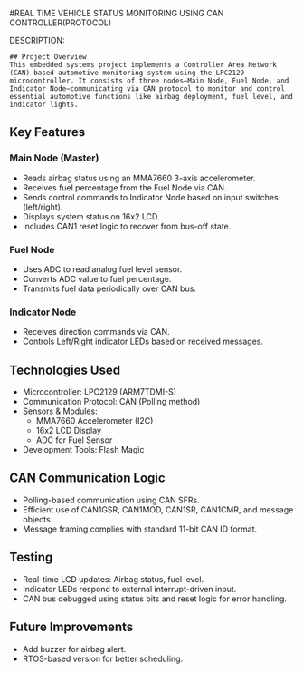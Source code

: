 #REAL TIME VEHICLE STATUS MONITORING USING CAN CONTROLLER(PROTOCOL)

DESCRIPTION:

    ## Project Overview
    This embedded systems project implements a Controller Area Network (CAN)-based automotive monitoring system using the LPC2129 microcontroller. It consists of three nodes—Main Node, Fuel Node, and           Indicator Node—communicating via CAN protocol to monitor and control essential automotive functions like airbag deployment, fuel level, and indicator lights.


  ## Key Features

  ### Main Node (Master)
- Reads airbag status using an MMA7660 3-axis accelerometer.
- Receives fuel percentage from the Fuel Node via CAN.
- Sends control commands to Indicator Node based on input switches (left/right).
- Displays system status on 16x2 LCD.
- Includes CAN1 reset logic to recover from bus-off state.

### Fuel Node
- Uses ADC to read analog fuel level sensor.
- Converts ADC value to fuel percentage.
- Transmits fuel data periodically over CAN bus.

### Indicator Node
- Receives direction commands via CAN.
- Controls Left/Right indicator LEDs based on received messages.
  

## Technologies Used
- Microcontroller: LPC2129 (ARM7TDMI-S)
- Communication Protocol: CAN (Polling method)
- Sensors & Modules:
  - MMA7660 Accelerometer (I2C)
  - 16x2 LCD Display
  - ADC for Fuel Sensor
- Development Tools: Flash Magic


## CAN Communication Logic
- Polling-based communication using CAN SFRs.
- Efficient use of CAN1GSR, CAN1MOD, CAN1SR, CAN1CMR, and message objects.
- Message framing complies with standard 11-bit CAN ID format.


## Testing
- Real-time LCD updates: Airbag status, fuel level.
- Indicator LEDs respond to external interrupt-driven input.
- CAN bus debugged using status bits and reset logic for error handling.




## Future Improvements
- Add buzzer for airbag alert.
- RTOS-based version for better scheduling.
